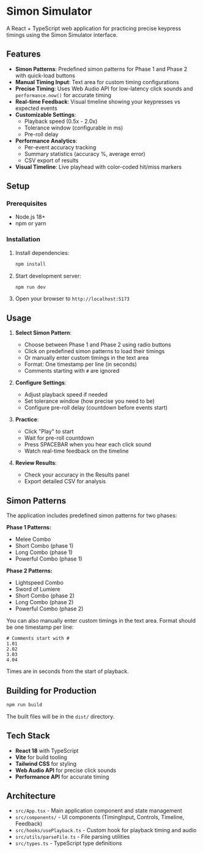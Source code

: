 # Simon Simulator

A React + TypeScript web application for practicing precise keypress timings using the Simon Simulator interface.

## Features

- **Simon Patterns**: Predefined simon patterns for Phase 1 and Phase 2 with quick-load buttons
- **Manual Timing Input**: Text area for custom timing configurations
- **Precise Timing**: Uses Web Audio API for low-latency click sounds and `performance.now()` for accurate timing
- **Real-time Feedback**: Visual timeline showing your keypresses vs expected events
- **Customizable Settings**: 
  - Playback speed (0.5x - 2.0x)
  - Tolerance window (configurable in ms)
  - Pre-roll delay
- **Performance Analytics**: 
  - Per-event accuracy tracking
  - Summary statistics (accuracy %, average error)
  - CSV export of results
- **Visual Timeline**: Live playhead with color-coded hit/miss markers

## Setup

### Prerequisites

- Node.js 18+ 
- npm or yarn

### Installation

1. Install dependencies:
   ```bash
   npm install
   ```

2. Start development server:
   ```bash
   npm run dev
   ```

3. Open your browser to `http://localhost:5173`

## Usage

1. **Select Simon Pattern**: 
   - Choose between Phase 1 and Phase 2 using radio buttons
   - Click on predefined simon patterns to load their timings
   - Or manually enter custom timings in the text area
   - Format: One timestamp per line (in seconds)
   - Comments starting with `#` are ignored

2. **Configure Settings**: 
   - Adjust playback speed if needed
   - Set tolerance window (how precise you need to be)
   - Configure pre-roll delay (countdown before events start)

3. **Practice**: 
   - Click "Play" to start
   - Wait for pre-roll countdown
   - Press SPACEBAR when you hear each click sound
   - Watch real-time feedback on the timeline

4. **Review Results**: 
   - Check your accuracy in the Results panel
   - Export detailed CSV for analysis

## Simon Patterns

The application includes predefined simon patterns for two phases:

**Phase 1 Patterns:**
- Melee Combo
- Short Combo (phase 1) 
- Long Combo (phase 1)
- Powerful Combo (phase 1)

**Phase 2 Patterns:**
- Lightspeed Combo
- Sword of Lumiere
- Short Combo (phase 2)
- Long Combo (phase 2) 
- Powerful Combo (phase 2)

You can also manually enter custom timings in the text area. Format should be one timestamp per line:

```
# Comments start with #
1.01
2.02  
3.03
4.04
```

Times are in seconds from the start of playback.

## Building for Production

```bash
npm run build
```

The built files will be in the `dist/` directory.

## Tech Stack

- **React 18** with TypeScript
- **Vite** for build tooling
- **Tailwind CSS** for styling  
- **Web Audio API** for precise click sounds
- **Performance API** for accurate timing

## Architecture

- `src/App.tsx` - Main application component and state management
- `src/components/` - UI components (TimingInput, Controls, Timeline, Feedback)
- `src/hooks/usePlayback.ts` - Custom hook for playback timing and audio
- `src/utils/parseFile.ts` - File parsing utilities
- `src/types.ts` - TypeScript type definitions
